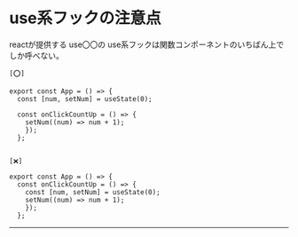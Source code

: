 # use系フックの注意点
reactが提供する use〇〇の use系フックは関数コンポーネントのいちばん上でしか呼べない。
~~~
[⭕️]

export const App = () => {
  const [num, setNum] = useState(0);

  const onClickCountUp = () => {
    setNum((num) => num + 1);
    });
  };


[❌]

export const App = () => {
  const onClickCountUp = () => {
    const [num, setNum] = useState(0);
    setNum((num) => num + 1);
    });
  };
~~~
***
